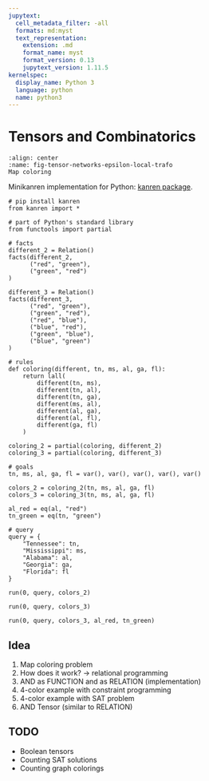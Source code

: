 ```yaml
---
jupytext:
  cell_metadata_filter: -all
  formats: md:myst
  text_representation:
    extension: .md
    format_name: myst
    format_version: 0.13
    jupytext_version: 1.11.5
kernelspec:
  display_name: Python 3
  language: python
  name: python3
---
```


# Tensors and Combinatorics

```{figure} ../img/combinatorics/map-coloring.png
:align: center
:name: fig-tensor-networks-epsilon-local-trafo
Map coloring
```

Minikanren implementation for Python: [kanren package](https://github.com/logpy/logpy).

```{code-cell}
# pip install kanren
from kanren import *

# part of Python's standard library
from functools import partial
```

```{code-cell}
# facts
different_2 = Relation()
facts(different_2,
      ("red", "green"),
      ("green", "red")
)

different_3 = Relation()
facts(different_3,
      ("red", "green"),
      ("green", "red"),
      ("red", "blue"),
      ("blue", "red"),
      ("green", "blue"),
      ("blue", "green") 
)

# rules
def coloring(different, tn, ms, al, ga, fl):
    return lall(
        different(tn, ms),
        different(tn, al),
        different(tn, ga),
        different(ms, al),
        different(al, ga),
        different(al, fl),
        different(ga, fl)
    )

coloring_2 = partial(coloring, different_2)
coloring_3 = partial(coloring, different_3)
```

```{code-cell}
# goals
tn, ms, al, ga, fl = var(), var(), var(), var(), var()

colors_2 = coloring_2(tn, ms, al, ga, fl)
colors_3 = coloring_3(tn, ms, al, ga, fl)

al_red = eq(al, "red")
tn_green = eq(tn, "green")

# query
query = { 
    "Tennessee": tn,
    "Mississippi": ms,
    "Alabama": al,
    "Georgia": ga,
    "Florida": fl
}
```

```{code-cell}
run(0, query, colors_2)
```

```{code-cell}
run(0, query, colors_3)
```

```{code-cell}
run(0, query, colors_3, al_red, tn_green)
```

## Idea

1. Map coloring problem
2. How does it work? -> relational programming
3. AND as FUNCTION and as RELATION (implementation)
4. 4-color example with constraint programming
5. 4-color example with SAT problem
6. AND Tensor (similar to RELATION)

## TODO

- Boolean tensors
- Counting SAT solutions
- Counting graph colorings